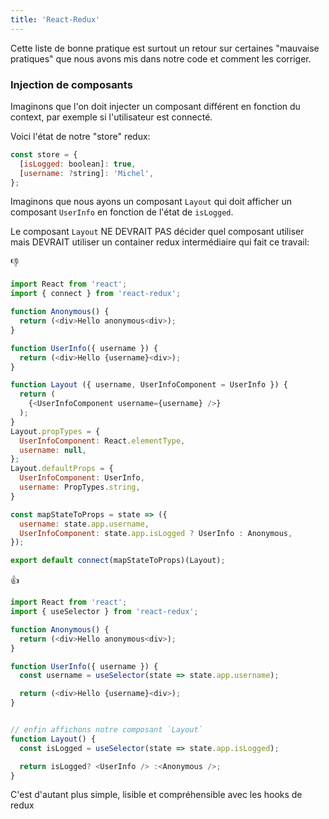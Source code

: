 ```yaml
---
title: 'React-Redux'
---
```


Cette liste de bonne pratique est surtout un retour sur certaines "mauvaise pratiques" que nous avons mis dans notre code et comment les corriger.

### Injection de composants

Imaginons que l'on doit injecter un composant différent en fonction du context, par exemple si l'utilisateur est connecté.

Voici l'état de notre "store" redux:

```js
const store = {
  [isLogged: boolean]: true,
  [username: ?string]: 'Michel',
};
```

Imaginons que nous ayons un composant `Layout` qui doit afficher un composant `UserInfo` en fonction de l'état de `isLogged`.

Le composant `Layout` NE DEVRAIT PAS décider quel composant utiliser mais DEVRAIT utiliser un container redux intermédiaire qui fait ce travail:

👎

```js
import React from 'react';
import { connect } from 'react-redux';

function Anonymous() {
  return (<div>Hello anonymous<div>);
}

function UserInfo({ username }) {
  return (<div>Hello {username}<div>);
}

function Layout ({ username, UserInfoComponent = UserInfo }) {
  return (
    {<UserInfoComponent username={username} />}
  );
}
Layout.propTypes = {
  UserInfoComponent: React.elementType,
  username: null,
};
Layout.defaultProps = {
  UserInfoComponent: UserInfo,
  username: PropTypes.string,
}

const mapStateToProps = state => ({
  username: state.app.username,
  UserInfoComponent: state.app.isLogged ? UserInfo : Anonymous,
});

export default connect(mapStateToProps)(Layout);
```

👍

```js
import React from 'react';
import { useSelector } from 'react-redux';

function Anonymous() {
  return (<div>Hello anonymous<div>);
}

function UserInfo({ username }) {
  const username = useSelector(state => state.app.username);

  return (<div>Hello {username}<div>);
}


// enfin affichons notre composant `Layout`
function Layout() {
  const isLogged = useSelector(state => state.app.isLogged);

  return isLogged? <UserInfo /> :<Anonymous />;
}
```

C'est d'autant plus simple, lisible et compréhensible avec les hooks de redux
